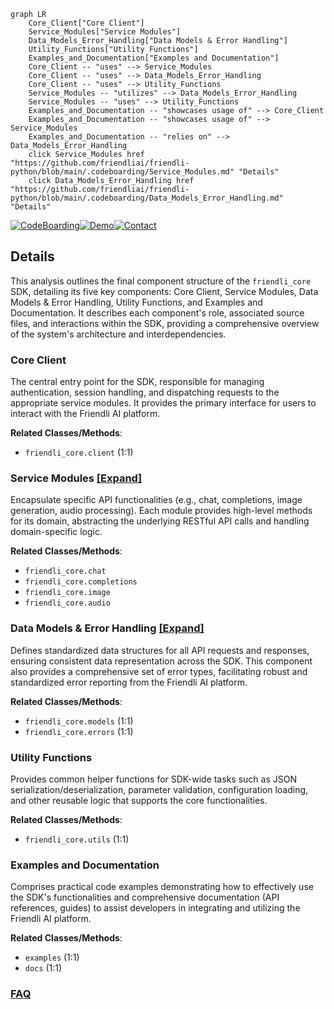 ```mermaid
graph LR
    Core_Client["Core Client"]
    Service_Modules["Service Modules"]
    Data_Models_Error_Handling["Data Models & Error Handling"]
    Utility_Functions["Utility Functions"]
    Examples_and_Documentation["Examples and Documentation"]
    Core_Client -- "uses" --> Service_Modules
    Core_Client -- "uses" --> Data_Models_Error_Handling
    Core_Client -- "uses" --> Utility_Functions
    Service_Modules -- "utilizes" --> Data_Models_Error_Handling
    Service_Modules -- "uses" --> Utility_Functions
    Examples_and_Documentation -- "showcases usage of" --> Core_Client
    Examples_and_Documentation -- "showcases usage of" --> Service_Modules
    Examples_and_Documentation -- "relies on" --> Data_Models_Error_Handling
    click Service_Modules href "https://github.com/friendliai/friendli-python/blob/main/.codeboarding/Service_Modules.md" "Details"
    click Data_Models_Error_Handling href "https://github.com/friendliai/friendli-python/blob/main/.codeboarding/Data_Models_Error_Handling.md" "Details"
```

[![CodeBoarding](https://img.shields.io/badge/Generated%20by-CodeBoarding-9cf?style=flat-square)](https://github.com/CodeBoarding/GeneratedOnBoardings)[![Demo](https://img.shields.io/badge/Try%20our-Demo-blue?style=flat-square)](https://www.codeboarding.org/demo)[![Contact](https://img.shields.io/badge/Contact%20us%20-%20contact@codeboarding.org-lightgrey?style=flat-square)](mailto:contact@codeboarding.org)

## Details

This analysis outlines the final component structure of the `friendli_core` SDK, detailing its five key components: Core Client, Service Modules, Data Models & Error Handling, Utility Functions, and Examples and Documentation. It describes each component's role, associated source files, and interactions within the SDK, providing a comprehensive overview of the system's architecture and interdependencies.

### Core Client
The central entry point for the SDK, responsible for managing authentication, session handling, and dispatching requests to the appropriate service modules. It provides the primary interface for users to interact with the Friendli AI platform.


**Related Classes/Methods**:

- `friendli_core.client` (1:1)


### Service Modules [[Expand]](./Service_Modules.md)
Encapsulate specific API functionalities (e.g., chat, completions, image generation, audio processing). Each module provides high-level methods for its domain, abstracting the underlying RESTful API calls and handling domain-specific logic.


**Related Classes/Methods**:

- `friendli_core.chat`
- `friendli_core.completions`
- `friendli_core.image`
- `friendli_core.audio`


### Data Models & Error Handling [[Expand]](./Data_Models_Error_Handling.md)
Defines standardized data structures for all API requests and responses, ensuring consistent data representation across the SDK. This component also provides a comprehensive set of error types, facilitating robust and standardized error reporting from the Friendli AI platform.


**Related Classes/Methods**:

- `friendli_core.models` (1:1)
- `friendli_core.errors` (1:1)


### Utility Functions
Provides common helper functions for SDK-wide tasks such as JSON serialization/deserialization, parameter validation, configuration loading, and other reusable logic that supports the core functionalities.


**Related Classes/Methods**:

- `friendli_core.utils` (1:1)


### Examples and Documentation
Comprises practical code examples demonstrating how to effectively use the SDK's functionalities and comprehensive documentation (API references, guides) to assist developers in integrating and utilizing the Friendli AI platform.


**Related Classes/Methods**:

- `examples` (1:1)
- `docs` (1:1)




### [FAQ](https://github.com/CodeBoarding/GeneratedOnBoardings/tree/main?tab=readme-ov-file#faq)

